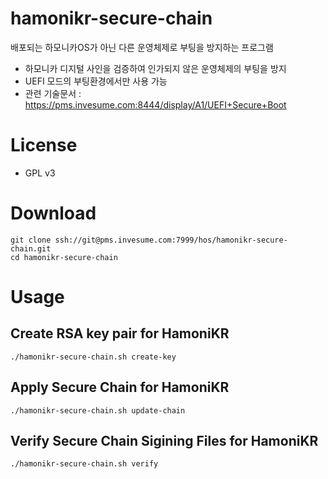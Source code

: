 # hamonikr-secure-chain

배포되는 하모니카OS가 아닌 다른 운영체제로 부팅을 방지하는 프로그램

* 하모니카 디지털 사인을 검증하여 인가되지 않은 운영체제의 부팅을 방지
* UEFI 모드의 부팅환경에서만 사용 가능
* 관련 기술문서 : https://pms.invesume.com:8444/display/A1/UEFI+Secure+Boot

# License

* GPL v3

# Download

```
git clone ssh://git@pms.invesume.com:7999/hos/hamonikr-secure-chain.git
cd hamonikr-secure-chain
```

# Usage 

## Create RSA key pair for HamoniKR
```./hamonikr-secure-chain.sh create-key```

## Apply Secure Chain for HamoniKR

```./hamonikr-secure-chain.sh update-chain```

## Verify Secure Chain Sigining Files for HamoniKR
```./hamonikr-secure-chain.sh verify```
